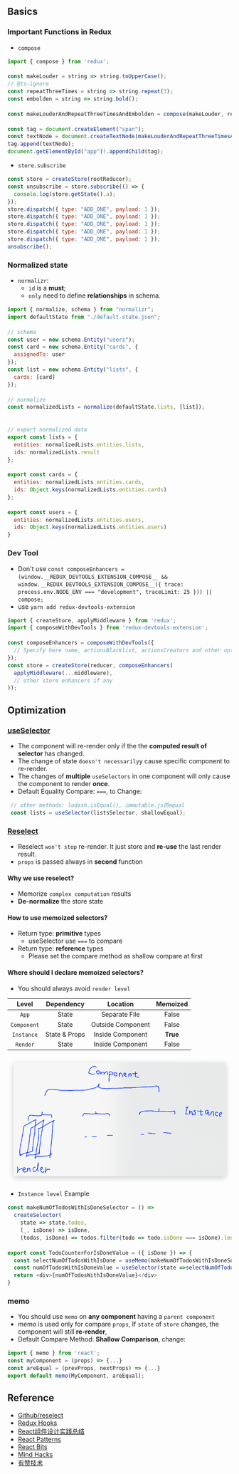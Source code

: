 ## Basics
### Important Functions in Redux
- `compose`
```javascript
import { compose } from 'redux';

const makeLouder = string => string.toUpperCase();
// @ts-ignore
const repeatThreeTimes = string => string.repeat(3);
const embolden = string => string.bold();

const makeLouderAndRepeatThreeTimesAndEmbolden = compose(makeLouder, repeatThreeTimes, embolden);

const tag = document.createElement("span");
const textNode = document.createTextNode(makeLouderAndRepeatThreeTimesAndEmbolden('b'));
tag.append(textNode);
document.getElementById("app")!.appendChild(tag);
```
- `store.subscribe`
```javascript
const store = createStore(rootReducer);
const unsubscribe = store.subscribe(() => {
  console.log(store.getState().a);
});
store.dispatch({ type: "ADD_ONE", payload: 1 });
store.dispatch({ type: "ADD_ONE", payload: 1 });
store.dispatch({ type: "ADD_ONE", payload: 1 });
store.dispatch({ type: "ADD_ONE", payload: 1 });
store.dispatch({ type: "ADD_ONE", payload: 1 });
unsubscribe();
```

### Normalized state
- `normalizr`: 
  - `id` is a **must**; 
  - `only` need to define **relationships** in schema.
```javascript
import { normalize, schema } from "normalizr";
import defaultState from "./default-state.json";

// schema
const user = new schema.Entity("users");
const card = new schema.Entity("cards", {
  assignedTo: user
});
const list = new schema.Entity("lists", {
  cards: [card]
});

// normalize
const normalizedLists = normalize(defaultState.lists, [list]);


// export normalized data
export const lists = {
  entities: normalizedLists.entities.lists,
  ids: normalizedLists.result
};

export const cards = {
  entities: normalizedLists.entities.cards,
  ids: Object.keys(normalizedLists.entities.cards)
};

export const users = {
  entities: normalizedLists.entities.users,
  ids: Object.keys(normalizedLists.entities.users)
}
```

### Dev Tool
- Don't use `const composeEnhancers =
  (window.__REDUX_DEVTOOLS_EXTENSION_COMPOSE__ &&
    window.__REDUX_DEVTOOLS_EXTENSION_COMPOSE__({ trace: process.env.NODE_ENV === "development", traceLimit: 25 })) ||
  compose;`
- use `yarn add redux-devtools-extension`
```javascript
import { createStore, applyMiddleware } from 'redux';
import { composeWithDevTools } from 'redux-devtools-extension';
 
const composeEnhancers = composeWithDevTools({
  // Specify here name, actionsBlacklist, actionsCreators and other options
});
const store = createStore(reducer, composeEnhancers(
  applyMiddleware(...middleware),
  // other store enhancers if any
));
```

## Optimization
### [useSelector](https://react-redux.js.org/next/api/hooks#useselector)
- The component will re-render only if the the **computed result of selector** has changed. 
- The change of state `doesn't necessarily`y cause specific component to re-render.
- The changes of  **multiple** `useSelectors` in one component will only cause the component to render **once**.
- Default Equality Compare: `===`, to Change:
```javascript
 // other methods: lodash.isEqual(), immutable.js的equal
 const lists = useSelector(listsSelector, shallowEqual);
```


### [Reselect](https://react-redux.js.org/next/api/hooks#using-memoizing-selectors)
- Reselect `won't stop` re-render. It just store and **re-use** the last render result.
- `props` is passed always in **second** function
#### Why we use reselect?
- Memorize `complex computation` results
- **De-normalize** the store state
#### How to use memoized selectors?
- Return type: **primitive** types
  - useSelector use `===` to compare
- Return type: **reference** types
  - Please set the compare method as shallow compare at first
#### Where should I declare memoized selectors?
- You should always avoid `render level`

|    Level    |  Dependency   |     Location      | Memoized |
| :---------: | :-----------: | :---------------: | :------: |
|    `App`    |     State     |   Separate File   |  False   |
| `Component` |     State     | Outside Component |  False   |
| `Instance`  | State & Props | Inside Component  | **True** |
|  `Render`   |     State     | Inside Component  |  False   |

<div style="text-align:center; margin:auto"><img src="img/2020-02-11-18-55-04.png"></div>

- `Instance level` Example
```javascript
const makeNumOfTodosWithIsDoneSelector = () =>
  createSelector(
    state => state.todos,
    (_, isDone) => isDone,
    (todos, isDone) => todos.filter(todo => todo.isDone === isDone).length)

export const TodoCounterForIsDoneValue = ({ isDone }) => {
  const selectNumOfTodosWithIsDone = useMemo(makeNumOfTodosWithIsDoneSelector,[])
  const numOfTodosWithIsDoneValue = useSelector(state =>selectNumOfTodosWithIsDone(state, isDone))
  return <div>{numOfTodosWithIsDoneValue}</div>
}
``` 


### memo
- You should use `memo` on **any component** having a `parent component`
- memo is used only for compare `props`, If `state` of `store` changes, the component will still **re-render**, 
- Default Compare Method: **Shallow Comparison**, change:
```javascript
import { memo } from 'react';
const myComponent = (props) => {...}
const areEqual = (prevProps, nextProps) => {...}
export default memo(MyComponent, areEqual);
```

## Reference
- [Github/reselect](https://github.com/reduxjs/reselect#reselect)
- [Redux Hooks](https://react-redux.js.org/next/api/hooks#hooks)
- [React组件设计实践总结](https://bobi.ink/2019/05/10/react-component-design-01/)
- [React Patterns](https://reactpatterns.cn/)
- [React Bits](https://vasanthk.gitbooks.io/react-bits/)
- [Mind Hacks](http://mindhacks.cn/)
- [有赞技术](https://tech.youzan.com/tag/team-introduction/)